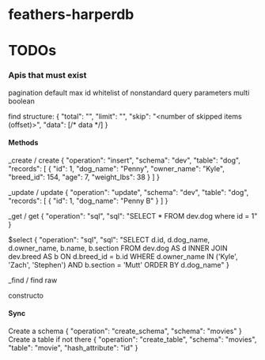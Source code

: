 # feathers-harperdb


# TODOs

### Apis that must exist

pagination
    default
    max
id
whitelist of nonstandard query parameters
multi boolean


find structure:
{
  "total": "<total number of records>",
  "limit": "<max number of items per page>",
  "skip": "<number of skipped items (offset)>",
  "data": [/* data */]
}

#### Methods
_create / create
    {
        "operation": "insert",
        "schema": "dev",
        "table": "dog",
        "records": [
            {
                "id": 1,
                "dog_name": "Penny",
                "owner_name": "Kyle",
                "breed_id": 154,
                "age": 7,
                "weight_lbs": 38
            }
        ]
    }


_update / update
    {
        "operation": "update",
        "schema": "dev",
        "table": "dog",
        "records": [
            {
                "id": 1,
                "dog_name": "Penny B"
            }
        ]
    }


_get / get
    {
        "operation": "sql",
        "sql": "SELECT * FROM dev.dog where id = 1"
    }


$select
    {
        "operation": "sql",
        "sql": "SELECT d.id, d.dog_name, d.owner_name, b.name, b.section FROM dev.dog AS d INNER JOIN dev.breed AS b ON d.breed_id = b.id WHERE d.owner_name IN ('Kyle', 'Zach', 'Stephen') AND b.section = 'Mutt' ORDER BY d.dog_name"
    }

_find / find
    raw

constructo


#### Sync
Create a schema
{
    "operation": "create_schema",
    "schema": "movies"
}
Create a table if not there
{
    "operation": "create_table",
    "schema": "movies", 
    "table": "movie",
    "hash_attribute": "id"
}
